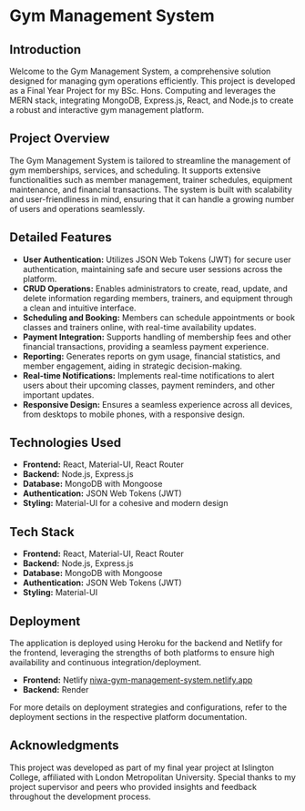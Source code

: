 # Gym Management System

## Introduction
Welcome to the Gym Management System, a comprehensive solution designed for managing gym operations efficiently. This project is developed as a Final Year Project for my BSc. Hons. Computing and leverages the MERN stack, integrating MongoDB, Express.js, React, and Node.js to create a robust and interactive gym management platform.

## Project Overview
The Gym Management System is tailored to streamline the management of gym memberships, services, and scheduling. It supports extensive functionalities such as member management, trainer schedules, equipment maintenance, and financial transactions. The system is built with scalability and user-friendliness in mind, ensuring that it can handle a growing number of users and operations seamlessly.

## Detailed Features
- **User Authentication:** Utilizes JSON Web Tokens (JWT) for secure user authentication, maintaining safe and secure user sessions across the platform.
- **CRUD Operations:** Enables administrators to create, read, update, and delete information regarding members, trainers, and equipment through a clean and intuitive interface.
- **Scheduling and Booking:** Members can schedule appointments or book classes and trainers online, with real-time availability updates.
- **Payment Integration:** Supports handling of membership fees and other financial transactions, providing a seamless payment experience.
- **Reporting:** Generates reports on gym usage, financial statistics, and member engagement, aiding in strategic decision-making.
- **Real-time Notifications:** Implements real-time notifications to alert users about their upcoming classes, payment reminders, and other important updates.
- **Responsive Design:** Ensures a seamless experience across all devices, from desktops to mobile phones, with a responsive design.

## Technologies Used
- **Frontend:** React, Material-UI, React Router
- **Backend:** Node.js, Express.js
- **Database:** MongoDB with Mongoose
- **Authentication:** JSON Web Tokens (JWT)
- **Styling:** Material-UI for a cohesive and modern design

## Tech Stack
- **Frontend:** React, Material-UI, React Router
- **Backend:** Node.js, Express.js
- **Database:** MongoDB with Mongoose
- **Authentication:** JSON Web Tokens (JWT)
- **Styling:** Material-UI

## Deployment
The application is deployed using Heroku for the backend and Netlify for the frontend, leveraging the strengths of both platforms to ensure high availability and continuous integration/deployment.
- **Frontend:** Netlify [niwa-gym-management-system.netlify.app](https://niwa-gym-management-system.netlify.app/)
- **Backend:** Render

For more details on deployment strategies and configurations, refer to the deployment sections in the respective platform documentation.

## Acknowledgments
This project was developed as part of my final year project at Islington College, affiliated with London Metropolitan University. Special thanks to my project supervisor and peers who provided insights and feedback throughout the development process.
